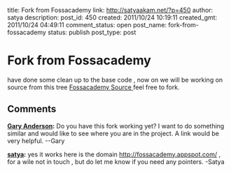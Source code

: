 title: Fork from Fossacademy
link: http://satyaakam.net/?p=450
author: satya
description: 
post_id: 450
created: 2011/10/24 10:19:11
created_gmt: 2011/10/24 04:49:11
comment_status: open
post_name: fork-from-fossacademy
status: publish
post_type: post

# Fork from Fossacademy

have done some clean up to the base code , now on we will be working on source from this tree [ Fossacademy Source ](https://bitbucket.org/satyaakam/fossacademy) feel free to fork.

## Comments

**[Gary Anderson](#12 "2012-06-08 19:35:09"):** Do you have this fork working yet? I want to do something similar and would like to see where you are in the project. A link would be very helpful. \--Gary

**[satya](#13 "2012-06-08 22:19:14"):** yes it works here is the domain http://fossacademy.appspot.com/ , for a wile not in touch , but do let me know if you need any pointers. -Satya

